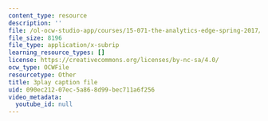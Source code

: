 ```yaml
---
content_type: resource
description: ''
file: /ol-ocw-studio-app/courses/15-071-the-analytics-edge-spring-2017/090ec21207ec5a868d99bec711a6f256_SSzcvj2biAQ.vtt
file_size: 8196
file_type: application/x-subrip
learning_resource_types: []
license: https://creativecommons.org/licenses/by-nc-sa/4.0/
ocw_type: OCWFile
resourcetype: Other
title: 3play caption file
uid: 090ec212-07ec-5a86-8d99-bec711a6f256
video_metadata:
  youtube_id: null
---
```

